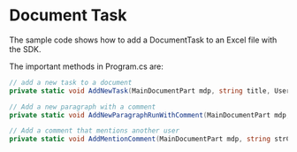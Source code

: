 # Document Task

The sample code shows how to add a DocumentTask to an Excel file with the SDK.

The important methods in Program.cs are:
```csharp
// add a new task to a document
private static void AddNewTask(MainDocumentPart mdp, string title, User assignee, User assigner)

// Add a new paragraph with a comment
private static void AddNewParagraphRunWithComment(MainDocumentPart mdp, string strCommentId, string strParagraphText)

// Add a comment that mentions another user
private static void AddMentionComment(MainDocumentPart mdp, string strCommentId, string mention, string commentText, User mentioner, User mentionee, RandomParagraphIdGenerator pIdGener)
```
